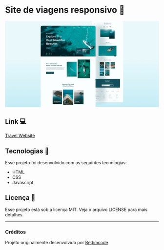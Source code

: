 # Site de viagens responsivo 🌊
![travel-website](/preview.png)

## Link 💻
<a href="https://jhenifferaraujo20.github.io/travel-website/" target="a_blank">Travel Website</a>

## Tecnologias 🚀
Esse projeto foi desenvolvido com as seguintes tecnologias:
- HTML
- CSS
- Javascript

## Licença 📝
Esse projeto está sob a licença MIT. Veja o arquivo LICENSE para mais detalhes.

---
### Créditos
Projeto originalmente desenvolvido por 
<a href="https://www.youtube.com/watch?v=YzRDHxbw1RU" target="a_blank">Bedimcode</a>